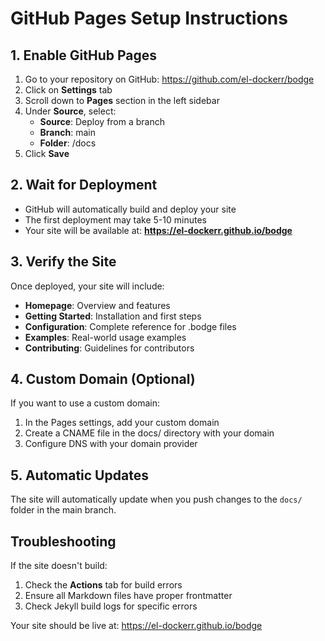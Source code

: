 # GitHub Pages Setup Instructions

## 1. Enable GitHub Pages

1. Go to your repository on GitHub: https://github.com/el-dockerr/bodge
2. Click on **Settings** tab
3. Scroll down to **Pages** section in the left sidebar
4. Under **Source**, select:
   - **Source**: Deploy from a branch
   - **Branch**: main
   - **Folder**: /docs
5. Click **Save**

## 2. Wait for Deployment

- GitHub will automatically build and deploy your site
- The first deployment may take 5-10 minutes
- Your site will be available at: **https://el-dockerr.github.io/bodge**

## 3. Verify the Site

Once deployed, your site will include:

- **Homepage**: Overview and features
- **Getting Started**: Installation and first steps  
- **Configuration**: Complete reference for .bodge files
- **Examples**: Real-world usage examples
- **Contributing**: Guidelines for contributors

## 4. Custom Domain (Optional)

If you want to use a custom domain:

1. In the Pages settings, add your custom domain
2. Create a CNAME file in the docs/ directory with your domain
3. Configure DNS with your domain provider

## 5. Automatic Updates

The site will automatically update when you push changes to the `docs/` folder in the main branch.

## Troubleshooting

If the site doesn't build:

1. Check the **Actions** tab for build errors
2. Ensure all Markdown files have proper frontmatter
3. Check Jekyll build logs for specific errors

Your site should be live at: https://el-dockerr.github.io/bodge